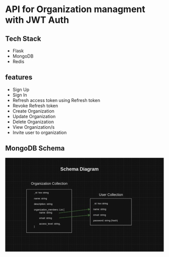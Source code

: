 # API for Organization managment with JWT Auth

## Tech Stack
- Flask
- MongoDB
- Redis

## features
- Sign Up
- Sign In
- Refresh access token using Refresh token
- Revoke Refresh token
- Create Organization
- Update Organization
- Delete Organization
- View Organization/s
- Invite user to organization
## MongoDB Schema
![diagram pic](diagram.png)